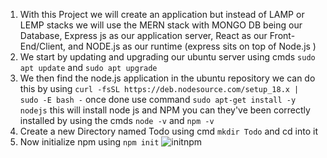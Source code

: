 1. With this Project we will create an application but instead of LAMP or LEMP stacks we will use the MERN stack with MONGO DB being our Database, Express js as our application server, React as our Front-End/Client, and NODE.js as our runtime (express sits on top of Node.js )
2. We start by updating and upgrading our ubuntu server using cmds `sudo apt update` and `sudo apt upgrade`
3. We then find the node.js application in the ubuntu repository we can do this by using `curl -fsSL https://deb.nodesource.com/setup_18.x | sudo -E bash -`
once done use command `sudo apt-get install -y nodejs` this will install node js and NPM you can they've been correctly installed by using the cmds `node -v` and `npm -v`
4. Create a new Directory named Todo using cmd `mkdir Todo` and cd into it
5. Now initialize npm using `npm init` ![initnpm]()